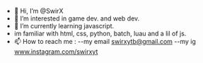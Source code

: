 - 👋 Hi, I’m @SwirX
- 👀 I’m interested in game dev. and web dev.
- 🌱 I’m currently learning javascript.
- im familiar with html, css, python, batch, luau and a lil of js.
- 📫 How to reach me :
--my email swirxytb@gmail.com
--my ig www.instagram.com/swirxyt

<!---
SwirX/SwirX is a ✨ special ✨ repository because its `README.md` (this file) appears on your GitHub profile.
You can click the Preview link to take a look at your changes.
--->
